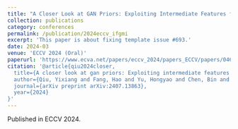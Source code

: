 ```yaml
---
title: "A Closer Look at GAN Priors: Exploiting Intermediate Features for Enhanced Model Inversion Attacks"
collection: publications
category: conferences
permalink: /publication/2024eccv_ifgmi
excerpt: 'This paper is about fixing template issue #693.'
date: 2024-03
venue: 'ECCV 2024 (Oral)'
paperurl: 'https://www.ecva.net/papers/eccv_2024/papers_ECCV/papers/04642.pdf'
citation: '@article{qiu2024closer,
  title={A closer look at gan priors: Exploiting intermediate features for enhanced model inversion attacks},
  author={Qiu, Yixiang and Fang, Hao and Yu, Hongyao and Chen, Bin and Qiu, MeiKang and Xia, Shu-Tao},
  journal={arXiv preprint arXiv:2407.13863},
  year={2024}
}'
---
```


Published in ECCV 2024.
